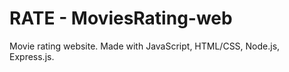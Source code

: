 # RATE - MoviesRating-web
Movie rating website. 
Made with JavaScript, HTML/CSS, Node.js, Express.js.

